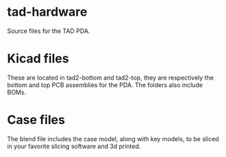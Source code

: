 # tad-hardware
Source files for the TAD PDA.

# Kicad files
These are located in tad2-bottom and tad2-top, they are respectively the bottom and top PCB assemblies for the PDA. The folders also include BOMs.

# Case files
The blend file includes the case model, along with key models, to be sliced in your favorite slicing software and 3d printed.
